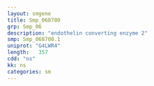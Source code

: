 ```yaml
---
layout: smgene
title: Smp_068700
grp: Smp_06
description: "endothelin converting enzyme 2"
smp: Smp_068700.1
uniprot: "G4LWR4"
length:   357
cdd: "ns"
kk: ns
categories: sm
---
```

